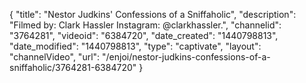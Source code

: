 {
    "title": "Nestor Judkins' Confessions of a Sniffaholic",
    "description": "Filmed by: Clark Hassler Instagram: @clarkhassler.",
    "channelid": "3764281",
    "videoid": "6384720",
    "date_created": "1440798813",
    "date_modified": "1440798813",
    "type": "captivate",
    "layout": "channelVideo",
    "url": "\/enjoi\/nestor-judkins-confessions-of-a-sniffaholic\/3764281-6384720"
}